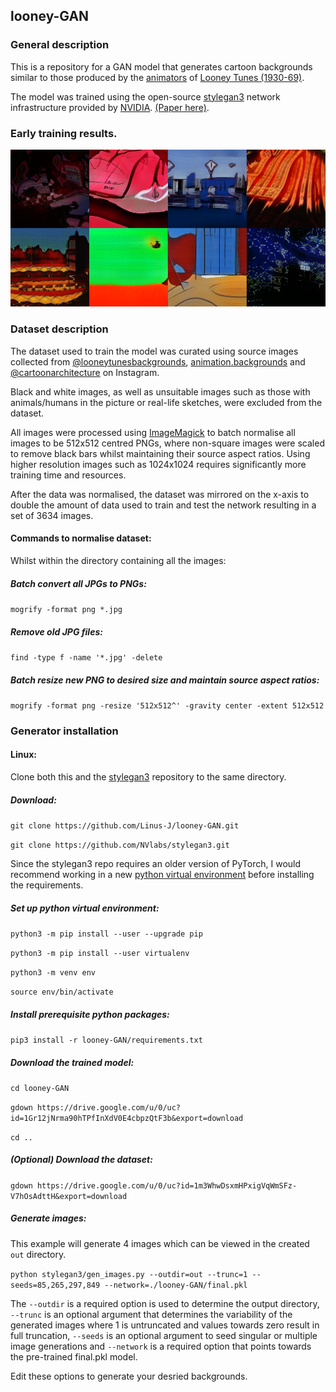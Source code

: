 
## looney-GAN

### General description
This is a repository for a GAN model that generates cartoon backgrounds similar to those produced by the [animators](https://looneytunes.fandom.com/wiki/Category:Cartoons_by_background_artist) of [Looney Tunes (1930-69)](https://en.wikipedia.org/wiki/Looney_Tunes).

The model was trained using the open-source [stylegan3](https://github.com/NVlabs/stylegan3) network infrastructure provided by [NVIDIA](https://github.com/NVlabs). [(Paper here)](https://nvlabs-fi-cdn.nvidia.com/stylegan3/stylegan3-paper.pdf).
### Early training results.

![Original](https://github.com/Linus-J/repo-images/blob/main/looney-GAN/early.png)


### Dataset description
The dataset used to train the model was curated using source images collected from [@looneytunesbackgrounds](https://www.instagram.com/looneytunesbackgrounds/), [animation.backgrounds](https://www.instagram.com/animation.backgrounds/) and [@cartoonarchitecture](https://www.instagram.com/cartoonarchitecture/) on Instagram. 

Black and white images, as well as unsuitable images such as those with animals/humans in the picture or real-life sketches, were excluded from the dataset.

All images were processed using [ImageMagick](https://imagemagick.org/)  to batch normalise all images to be 512x512 centred PNGs, where non-square images were scaled to remove black bars whilst maintaining their source aspect ratios. Using higher resolution images such as 1024x1024 requires significantly more training time and resources.

After the data was normalised, the dataset was mirrored on the x-axis to double the amount of data used to train and test the network resulting in a set of 3634 images.

#### Commands to normalise dataset:
Whilst within the directory containing all the images:

##### Batch convert all JPGs to PNGs:
`mogrify -format png *.jpg`
##### Remove old JPG files:
`find -type f -name '*.jpg' -delete`
##### Batch resize new PNG to desired size and maintain source aspect ratios:
`mogrify -format png -resize '512x512^' -gravity center -extent 512x512`

### Generator installation
#### Linux:
Clone both this and the [stylegan3](https://github.com/NVlabs/stylegan3) repository to the same directory.
##### Download:

`git clone https://github.com/Linus-J/looney-GAN.git`

`git clone https://github.com/NVlabs/stylegan3.git`

Since the stylegan3 repo requires an older version of PyTorch, I would recommend working in a new [python virtual environment](https://packaging.python.org/en/latest/guides/installing-using-pip-and-virtual-environments/) before installing the requirements.
##### Set up python virtual environment:
`python3 -m pip install --user --upgrade pip`

`python3 -m pip install --user virtualenv`

`python3 -m venv env`

`source env/bin/activate`

##### Install prerequisite python packages:
`pip3 install -r looney-GAN/requirements.txt`

##### Download the trained model:
`cd looney-GAN`

`gdown https://drive.google.com/u/0/uc?id=1Gr12jNrma90hTPfInXdV0E4cbpzQtF3b&export=download`

`cd ..`

##### (Optional) Download the dataset:
`gdown https://drive.google.com/u/0/uc?id=1m3WhwDsxmHPxigVqWmSFz-V7hOsAdttH&export=download`

##### Generate images:
This example will generate 4 images which can be viewed in the created `out` directory. 

`python stylegan3/gen_images.py --outdir=out --trunc=1 --seeds=85,265,297,849 --network=./looney-GAN/final.pkl`
    
The `--outdir` is a required option is used to determine the output directory, `--trunc` is an optional argument that determines the variability of the generated images where 1 is untruncated and values towards zero result in full truncation, `--seeds` is an optional argument to seed singular or multiple image generations and `--network` is a required option that points towards the pre-trained final.pkl model.

Edit these options to generate your desried backgrounds.
